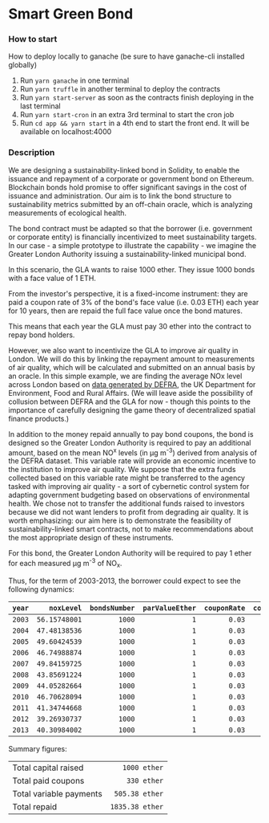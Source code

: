 # Smart Green Bond

### How to start

How to deploy locally to ganache (be sure to have ganache-cli installed globally)

1. Run `yarn ganache` in one terminal
2. Run `yarn truffle` in another terminal to deploy the contracts
3. Run `yarn start-server` as soon as the contracts finish deploying in the last terminal
4. Run `yarn start-cron` in an extra 3rd terminal to start the cron job
5. Run `cd app && yarn start` in a 4th end to start the front end. It will be available on localhost:4000

### Description

We are designing a sustainability-linked bond in Solidity, to enable the issuance and repayment of a corporate or government bond on Ethereum. Blockchain bonds hold promise to offer significant savings in the cost of issuance and administration. Our aim is to link the bond structure to sustainability metrics submitted by an off-chain oracle, which is analyzing measurements of ecological health.

The bond contract must be adapted so that the borrower (i.e. government or corporate entity) is financially incentivized to meet sustainability targets. In our case - a simple prototype to illustrate the capability - we imagine the Greater London Authority issuing a sustainability-linked municipal bond.

In this scenario, the GLA wants to raise 1000 ether. They issue 1000 bonds with a face value of 1 ETH.

From the investor's perspective, it is a fixed-income instrument: they are paid a coupon rate of 3% of the bond's face value (i.e. 0.03 ETH) each year for 10 years, then are repaid the full face value once the bond matures.

This means that each year the GLA must pay 30 ether into the contract to repay bond holders.

However, we also want to incentivize the GLA to improve air quality in London. We will do this by linking the repayment amount to measurements of air quality, which will be calculated and submitted on an annual basis by an oracle. In this simple example, we are finding the average NOx level across London based on [data generated by DEFRA](https://uk-air.defra.gov.uk/data/pcm-data#nox), the UK Department for Environment, Food and Rural Affairs. (We will leave aside the possibility of collusion between DEFRA and the GLA for now - though this points to the importance of carefully designing the game theory of decentralized spatial finance products.)

In addition to the money repaid annually to pay bond coupons, the bond is designed so the Greater London Authority is required to pay an additional amount, based on the mean NO<sup>x</sup> levels (in µg m<sup>-3</sup>) derived from analysis of the DEFRA dataset. This variable rate will provide an economic incentive to the institution to improve air quality. We suppose that the extra funds collected based on this variable rate might be transferred to the agency tasked with improving air quality - a sort of cybernetic control system for adapting government budgeting based on observations of environmental health. We chose not to transfer the additional funds raised to investors because we did not want lenders to profit from degrading air quality. It is worth emphasizing: our aim here is to demonstrate the feasibility of sustainability-linked smart contracts, not to make recommendations about the most appropriate design of these instruments.

For this bond, the Greater London Authority will be required to pay 1 ether for each measured µg m<sup>-3</sup> of NO<sub>x</sub>.

Thus, for the term of 2003-2013, the borrower could expect to see the following dynamics:

| `year` |    `noxLevel` | `bondsNumber` | `parValueEther` | `couponRate` | `coupon` | `totalCoupon` | `variablePayment` | `totalAnnualPayment` | `variableInterestRate` |
| -----: | ------------: | ------------: | --------------: | -----------: | -------: | ------------: | ----------------: | -------------------: | ---------------------: |
| `2003` | `56.15748001` |        `1000` |             `1` |       `0.03` |   `0.03` |          `30` |     `56.15748001` |        `86.15748001` |        `0.08615748001` |
| `2004` | `47.48138536` |        `1000` |             `1` |       `0.03` |   `0.03` |          `30` |     `47.48138536` |        `77.48138536` |        `0.07748138536` |
| `2005` | `49.60424539` |        `1000` |             `1` |       `0.03` |   `0.03` |          `30` |     `49.60424539` |        `79.60424539` |        `0.07960424539` |
| `2006` | `46.74988874` |        `1000` |             `1` |       `0.03` |   `0.03` |          `30` |     `46.74988874` |        `76.74988874` |        `0.07674988874` |
| `2007` | `49.84159725` |        `1000` |             `1` |       `0.03` |   `0.03` |          `30` |     `49.84159725` |        `79.84159725` |        `0.07984159725` |
| `2008` | `43.85691224` |        `1000` |             `1` |       `0.03` |   `0.03` |          `30` |     `43.85691224` |        `73.85691224` |        `0.07385691224` |
| `2009` | `44.05282664` |        `1000` |             `1` |       `0.03` |   `0.03` |          `30` |     `44.05282664` |        `74.05282664` |        `0.07405282664` |
| `2010` | `46.70628094` |        `1000` |             `1` |       `0.03` |   `0.03` |          `30` |     `46.70628094` |        `76.70628094` |        `0.07670628094` |
| `2011` | `41.34744668` |        `1000` |             `1` |       `0.03` |   `0.03` |          `30` |     `41.34744668` |        `71.34744668` |        `0.07134744668` |
| `2012` | `39.26930737` |        `1000` |             `1` |       `0.03` |   `0.03` |          `30` |     `39.26930737` |        `69.26930737` |        `0.06926930737` |
| `2013` | `40.30984002` |        `1000` |             `1` |       `0.03` |   `0.03` |          `30` |     `40.30984002` |        `70.30984002` |        `0.07030984002` |

Summary figures:

|                         |                 |
| ----------------------- | --------------: |
| Total capital raised    |    `1000 ether` |
| Total paid coupons      |     `330 ether` |
| Total variable payments |  `505.38 ether` |
| Total repaid            | `1835.38 ether` |
